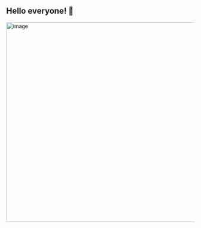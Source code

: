 ## Hello everyone! 👋
<img width="1024" height="535" alt="image" src="https://github.com/user-attachments/assets/6acdbb30-2c88-496d-8d86-ba9f58f8cb8f" />

<!--
**o-arthuralima/o-arthuralima** is a ✨ _special_ ✨ repository because its `README.md` (this file) appears on your GitHub profile.

Here are some ideas to get you started:

- 🔭 I’m currently working on ...
- 🌱 I’m currently learning ...
- 👯 I’m looking to collaborate on ...
- 🤔 I’m looking for help with ...
- 💬 Ask me about ...
- 📫 How to reach me: ...
- 😄 Pronouns: ...
- ⚡ Fun fact: ...
-->

